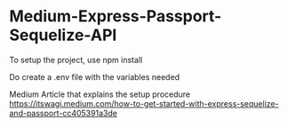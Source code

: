 # Medium-Express-Passport-Sequelize-API

To setup the project, use npm install

Do create a .env file with the variables needed

Medium Article that explains the setup procedure
https://itswagi.medium.com/how-to-get-started-with-express-sequelize-and-passport-cc405391a3de
